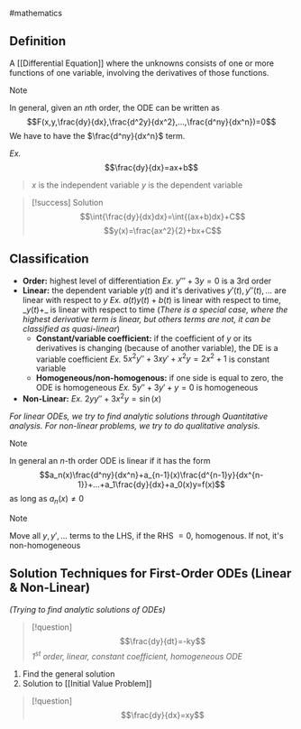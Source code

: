 #mathematics 
## Definition
A [[Differential Equation]] where the unknowns consists of one or more functions of one variable, involving the derivatives of those functions.
>[!note]
>In general, given an $n$th order, the ODE can be written as $$F(x,y,\frac{dy}{dx},\frac{d^2y}{dx^2},...,\frac{d^ny}{dx^n})=0$$
>We have to have the $\frac{d^ny}{dx^n}$ term.

*Ex.*$$\frac{dy}{dx}=ax+b$$
> $x$ is the independent variable
> $y$ is the dependent variable

>[!success] Solution
>$$\int{\frac{dy}{dx}dx}=\int{(ax+b)dx}+C$$
>$$y(x)=\frac{ax^2}{2}+bx+C$$

## Classification
- **Order:** highest level of differentiation
  *Ex.* $y'''+3y=0$ is a 3rd order
- **Linear:** the dependent variable $y(t)$ and it's derivatives $y'(t), y''(t),...$ are linear with respect to $y$
  *Ex.* $a(t)y(t)+b(t)$ is linear with respect to time, \_$y(t)$+\_ is linear with respect to time
  (*There is a special case, where the highest derivative term is linear, but others terms are not, it can be classified as quasi-linear*)
	- **Constant/variable coefficient:** if the coefficient of $y$ or its derivatives is changing (because of another variable), the DE is a variable coefficient 
	  *Ex.* $5x^2y''+3xy'+x^2y=2x^2+1$ is constant variable
	- **Homogeneous/non-homogenous:** if one side is equal to zero, the ODE is homogeneous
	  *Ex.* $5y''+3y'+y=0$ is homogeneous
- **Non-Linear:**
  *Ex.* $2yy''+3x^2y=\sin(x)$
  
*For linear ODEs, we try to find analytic solutions through Quantitative analysis. For non-linear problems, we try to do qualitative analysis.*
>[!note]
>In general an $n$-th order ODE is linear if it has the form $$a_n(x)\frac{d^ny}{dx^n}+a_{n-1}(x)\frac{d^{n-1}y}{dx^{n-1}}+...+a_1\frac{dy}{dx}+a_0(x)y=f(x)$$ as long as $a_{n}(x)\neq 0$
>

>[!note]
>Move all $y, y',...$ terms to the LHS, if the RHS $=0$, homogenous. If not, it's non-homogeneous

## Solution Techniques for First-Order ODEs (Linear & Non-Linear)
*(Trying to find analytic solutions of ODEs)*

>[!question] 
>$$\frac{dy}{dt}=-ky$$
>*1<sup>st</sup> order, linear, constant coefficient, homogeneous ODE*

1. Find the general solution
2. Solution to [[Initial Value Problem]]

>[!question] 
>$$\frac{dy}{dx}=xy$$
